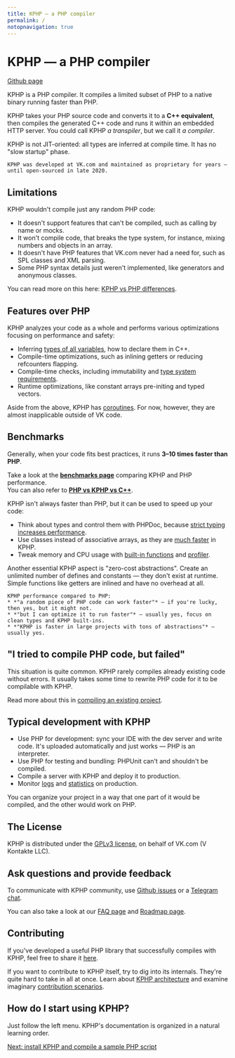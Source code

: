 ```yaml
---
title: KPHP — a PHP compiler
permalink: /
notopnavigation: true
---
```


# KPHP — a PHP compiler

<a href="{{ site.url_github_kphp }}" class="btn-github-page">
  <span class="icon icon-github"></span>
  <span>Github page</span>
</a>

KPHP is a PHP compiler. It compiles a limited subset of PHP to a native binary running faster than PHP.

KPHP takes your PHP source code and converts it to a **C++ equivalent**, then compiles the generated C++ code and runs it within an embedded HTTP server. You could call KPHP *a transpiler*, but we call it *a compiler*.

KPHP is not JIT-oriented: all types are inferred at compile time. It has no "slow startup" phase.

```note
KPHP was developed at VK.com and maintained as proprietary for years — until open-sourced in late 2020.
```


## Limitations

KPHP wouldn't compile just any random PHP code:

* It doesn't support features that can't be compiled, such as calling by name or mocks.
* It won't compile code, that breaks the type system, for instance, mixing numbers and objects in an array.
* It doesn't have PHP features that VK.com never had a need for, such as SPL classes and XML parsing.
* Some PHP syntax details just weren't implemented, like generators and anonymous classes.

You can read more on this here: [KPHP vs PHP differences](../kphp-language/kphp-vs-php/kphp-vs-php-differences.md).


## Features over PHP

KPHP analyzes your code as a whole and performs various optimizations focusing on performance and safety:

* Inferring [types of all variables](../kphp-language/static-type-system/type-inferring.md), how to declare them in C++.
* Compile-time optimizations, such as inlining getters or reducing refcounters flapping.
* Compile-time checks, including immutability and [type system requirements](../kphp-language/static-type-system/kphp-type-system.md).
* Runtime optimizations, like constant arrays pre-initing and typed vectors.

Aside from the above, KPHP has [coroutines](../kphp-language/best-practices/async-programming-forks.md). For now, however, they are almost inapplicable outside of VK code.


## Benchmarks 

Generally, when your code fits best practices, it runs **3–10 times faster than PHP**.

Take a look at the [**benchmarks page**](../kphp-language/kphp-vs-php/benchmarks.md) comparing KPHP and PHP performance.  
You can also refer to [**PHP vs KPHP vs C++**](../various-topics/walk-through-php-kphp-cpp.md).

KPHP isn't always faster than PHP, but it can be used to speed up your code:   
* Think about types and control them with PHPDoc, because [strict typing increases performance](../kphp-language/best-practices/strict-typing-performance.md).
* Use classes instead of associative arrays, as they are [much faster](../kphp-language/static-type-system/instances.md) in KPHP.
* Tweak memory and CPU usage with [built-in functions](../kphp-language/kphp-vs-php/list-of-additional-kphp-functions.md) and [profiler](../kphp-language/best-practices/embedded-profiler.md).
  
Another essential KPHP aspect is "zero-cost abstractions". Create an unlimited number of defines and constants — they don't exist at runtime. Simple functions like getters are inlined and have no overhead at all. 

```tip
KPHP performance compared to PHP:
* *"a random piece of PHP code can work faster"* — if you're lucky, then yes, but it might not.
* *"but I can optimize it to run faster"* — usually yes, focus on clean types and KPHP built-ins.
* *"KPHP is faster in large projects with tons of abstractions"* — usually yes.
```


## "I tried to compile PHP code, but failed"

This situation is quite common. KPHP rarely compiles already existing code without errors. It usually takes some time to rewrite PHP code for it to be compilable with KPHP.

Read more about this in [compiling an existing project](./compile-existing-project.md).


## Typical development with KPHP

* Use PHP for development: sync your IDE with the dev server and write code. It's uploaded automatically and just works — PHP is an interpreter.
* Use PHP for testing and bundling: PHPUnit can't and shouldn't be compiled.
* Compile a server with KPHP and deploy it to production.
* Monitor [logs](../kphp-server/deploy-and-maintain/logging.md) and [statistics](../kphp-server/deploy-and-maintain/statsd-metrics.md) on production.

You can organize your project in a way that one part of it would be compiled, and the other would work on PHP.


## The License

KPHP is distributed under the [GPLv3 license]({{site.url_license_file}}), on behalf of VK.com (V Kontakte LLC).


## Ask questions and provide feedback

To communicate with KPHP community, use [Github issues]({{site.url_github_issues}}) or a [Telegram chat](https://t.me/kphp_chat).

You can also take a look at our [FAQ page](./faq.md) and [Roadmap page](./roadmap.md).


## Contributing

If you've developed a useful PHP library that successfully compiles with KPHP, feel free to share it [here]({{site.url_github_kphp_snippets}}).

If you want to contribute to KPHP itself, try to dig into its internals. They're quite hard to take in all at once. Learn about [KPHP architecture](../kphp-internals/kphp-architecture/README.md) and examine imaginary [contribution scenarios](../kphp-internals/developing-and-extending-kphp/contributing-to-kphp.md).


## How do I start using KPHP?

Just follow the left menu. KPHP's documentation is organized in a natural learning order.

<div class="rst-footer-buttons" role="navigation" aria-label="footer navigation">
    <a href="{{ site.baseurl }}/kphp-basics/installation.html" class="btn btn-neutral float-right" accesskey="n" rel="next">
      Next: install KPHP and compile a sample PHP script <span class="fa fa-arrow-circle-right"></span>
    </a>
</div>
